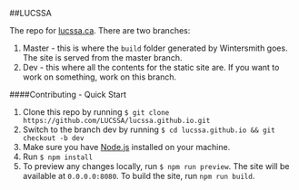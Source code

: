 ##LUCSSA

The repo for [lucssa.ca](http://lucssa.ca). There are two branches:

1. Master - this is where the `build` folder generated by Wintersmith goes. The site is served from the master branch.
2. Dev - this where all the contents for the static site are. If you want to work on something, work on this branch.

####Contributing - Quick Start

1. Clone this repo by running `$ git clone https://github.com/LUCSSA/lucssa.github.io.git`
2. Switch to the branch dev by running `$ cd lucssa.github.io && git checkout -b dev`
3. Make sure you have [Node.js](http://nodejs.org) installed on your machine.
4. Run `$ npm install`
5. To preview any changes locally, run `$ npm run preview`. The site will be available at `0.0.0.0:8080`. To build the site, run `npm run build`.
